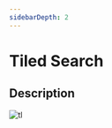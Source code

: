 ```yaml
---
sidebarDepth: 2
---
```

# Tiled Search <Badge text="under development" type="error"/> 

## Description

![tl](https://attachments.cbd.int/action-agenda-components/tiled-comitment-display.png)